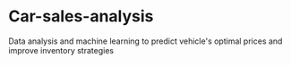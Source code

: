 # Car-sales-analysis
Data analysis and machine learning to predict vehicle's optimal prices and improve inventory strategies
